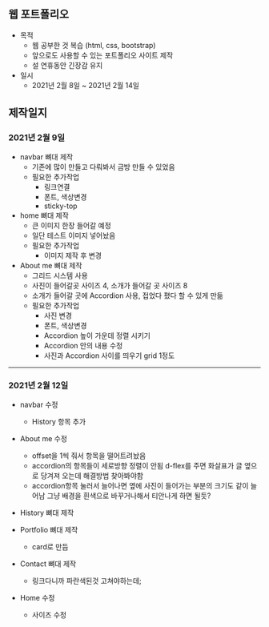 ## 웹 포트폴리오

- 목적
  - 웹 공부한 것 복습 (html, css, bootstrap)
  - 앞으로도 사용할 수 있는 포트폴리오 사이트 제작
  - 설 연휴동안 긴장감 유지
- 일시
  - 2021년 2월 8일 ~ 2021년 2월 14일



## 제작일지

### 2021년 2월 9일

- navbar 뼈대 제작
  - 기존에 많이 만들고 다뤄봐서 금방 만들 수 있었음
  - 필요한 추가작업
    - 링크연결
    - 폰트, 색상변경
    - sticky-top
- home 뼈대 제작
  - 큰 이미지 한장 들어갈 예정
  - 일단 테스트 이미지 넣어놨음
  - 필요한 추가작업
    - 이미지 제작 후 변경
- About me 뼈대 제작
  - 그리드 시스템 사용
  - 사진이 들어갈곳 사이즈 4, 소개가 들어갈 곳 사이즈 8
  - 소개가 들어갈 곳에 Accordion 사용, 접었다 폈다 할 수 있게 만듦
  - 필요한 추가작업
    - 사진 변경
    - 폰트, 색상변경
    - Accordion 높이 가운데 정렬 시키기
    - Accordion 안의 내용 수정
    - 사진과 Accordion 사이를 띄우기 grid 1정도

---

### 2021년 2월 12일

- navbar 수정
  - History 항목 추가

- About me 수정
  - offset을 1씩 줘서 항목을 떨어트려놨음
  - accordion의 항목들이 세로방향 정렬이 안됨 d-flex를 주면 화살표가 글 옆으로 당겨져 오는데 해결방법 찾아봐야함
  - accordion항목 눌러서 늘어나면 옆에 사진이 들어가는 부분의 크기도 같이 늘어남 그냥 배경을 흰색으로 바꾸거나해서 티안나게 하면 될듯?
- History 뼈대 제작
- Portfolio 뼈대 제작
  - card로 만듬
- Contact 뼈대 제작
  - 링크다니까 파란색된것 고쳐야하는데;
- Home 수정
  - 사이즈 수정